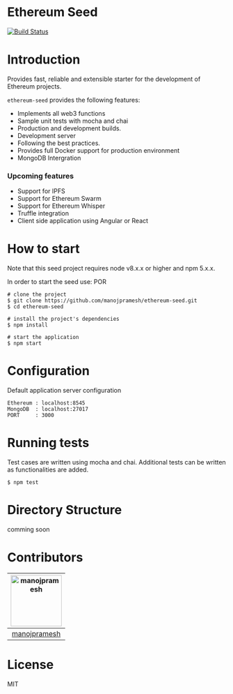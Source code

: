 
# Ethereum Seed 

[![Build Status](https://travis-ci.org/manojpramesh/ethereum-seed.svg?branch=master)](https://travis-ci.org/manojpramesh/ethereum-seed)
    
# Introduction

Provides fast, reliable and extensible starter for the development of Ethereum projects.

`ethereum-seed` provides the following features:

- Implements all web3 functions
- Sample unit tests with mocha and chai
- Production and development builds.
- Development server
- Following the best practices.
- Provides full Docker support for production environment
- MongoDB Intergration

### Upcoming features

- Support for IPFS
- Support for Ethereum Swarm
- Support for Ethereum Whisper
- Truffle integration
- Client side application using Angular or React

# How to start

Note that this seed project requires node v8.x.x or higher and npm 5.x.x.

In order to start the seed use:
POR
```
# clone the project
$ git clone https://github.com/manojpramesh/ethereum-seed.git
$ cd ethereum-seed

# install the project's dependencies
$ npm install

# start the application
$ npm start
```


# Configuration

Default application server configuration

```
Ethereum : localhost:8545
MongoDB  : localhost:27017
PORT     : 3000
```

# Running tests

Test cases are written using mocha and chai. Additional tests can be written as functionalities are added.

```
$ npm test
```

# Directory Structure

comming soon


# Contributors

[<img alt="manojpramesh" src="https://avatars2.githubusercontent.com/u/13680648?s=460&v=4" width="117">](https://github.com/manojpramesh) |
:---: |
[manojpramesh](https://github.com/manojpramesh) | 



# License

MIT
